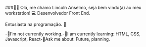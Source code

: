 ###👋🏽 Olá, me chamo Lincoln Anselmo, seja bem vindo(a) ao meu workstation! 💻
Desenvolvedor Front End.

Entusiasta na programação. 🤩

-🔭I'm not currently working.-🌱I am currently learning: HTML, CSS, Javascript, React-💬Ask me about: ​​Future, planning.
